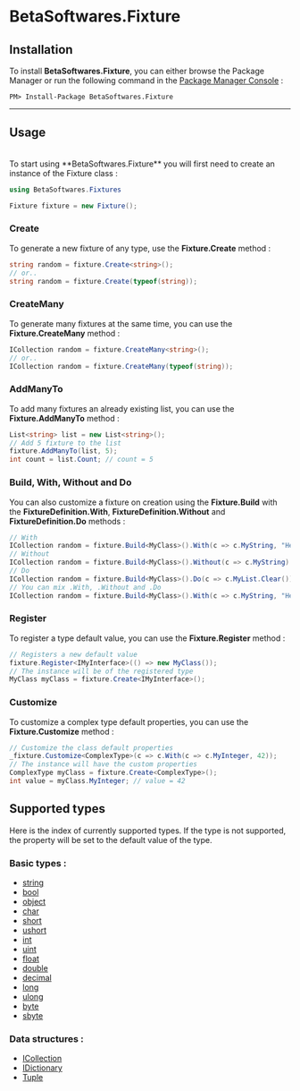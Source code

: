 # BetaSoftwares.Fixture

## **Installation**
To install **BetaSoftwares.Fixture**, you can either browse the Package Manager or run the following command in the <a href='#https://docs.microsoft.com/fr-fr/nuget/tools/package-manager-console'>Package Manager Console</a> :

```
PM> Install-Package BetaSoftwares.Fixture
```

<hr>

## **Usage**
<br>
To start using **BetaSoftwares.Fixture** you will first need to create an instance of the Fixture class :

```cs
using BetaSoftwares.Fixtures

Fixture fixture = new Fixture();
```

 ### **Create**
 To generate a new fixture of any type, use the **Fixture.Create** method :

 ```cs
 string random = fixture.Create<string>();
// or..
 string random = fixture.Create(typeof(string));
 ```

### **CreateMany**
To generate many fixtures at the same time, you can use the **Fixture.CreateMany** method :

```cs
ICollection random = fixture.CreateMany<string>();
// or..
ICollection random = fixture.CreateMany(typeof(string));
```

### **AddManyTo**
To add many fixtures an already existing list, you can use the **Fixture.AddManyTo** method :

```cs
List<string> list = new List<string>();
// Add 5 fixture to the list
fixture.AddManyTo(list, 5);
int count = list.Count; // count = 5
```

### **Build**,  **With**, **Without** and **Do**
You can also customize a fixture on creation using the **Fixture.Build** with the **FixtureDefinition.With**,  **FixtureDefinition.Without** and **FixtureDefinition.Do** methods :

```cs
// With
ICollection random = fixture.Build<MyClass>().With(c => c.MyString, "Hello world").Create();
// Without
ICollection random = fixture.Build<MyClass>().Without(c => c.MyString).Create();
// Do
ICollection random = fixture.Build<MyClass>().Do(c => c.MyList.Clear()).Create();
// You can mix .With, .Without and .Do
ICollection random = fixture.Build<MyClass>().With(c => c.MyString, "Hello world").Do(c => c.MyList.Clear()).Create();
```

### **Register**
To register a type default value, you can use the **Fixture.Register** method :

```cs
// Registers a new default value
fixture.Register<IMyInterface>(() => new MyClass());
// The instance will be of the registered type
MyClass myClass = fixture.Create<IMyInterface>();
```

### **Customize**
To customize a complex type default properties, you can use the **Fixture.Customize** method :

```cs
// Customize the class default properties
_fixture.Customize<ComplexType>(c => c.With(c => c.MyInteger, 42));
// The instance will have the custom properties
ComplexType myClass = fixture.Create<ComplexType>();
int value = myClass.MyInteger; // value = 42
```

## Supported types
Here is the index of currently supported types. If the type is not supported, the property will be set to the default value of the type.

### Basic types :
- [string](https://msdn.microsoft.com/en-us/library/system.string)
- [bool](https://msdn.microsoft.com/en-us/library/system.boolean)
- [object](https://msdn.microsoft.com/en-us/library/system.object)
- [char](https://msdn.microsoft.com/en-us/library/system.char)
- [short](https://docs.microsoft.com/en-us/dotnet/csharp/language-reference/keywords/short)
- [ushort](https://docs.microsoft.com/en-us/dotnet/csharp/language-reference/keywords/ushort)
- [int](https://msdn.microsoft.com/fr-fr/library/system.int32(v=vs.110).aspx)
- [uint](https://msdn.microsoft.com/en-us/library/system.uint32(v=vs.110).aspx)
- [float](https://docs.microsoft.com/en-us/dotnet/csharp/language-reference/keywords/float)
- [double](https://msdn.microsoft.com/en-us/library/system.double(v=vs.110).aspx)
- [decimal](https://msdn.microsoft.com/en-us/library/system.decimal(v=vs.110).aspx)
- [long](https://msdn.microsoft.com/en-us/library/system.int64(v=vs.110).aspx)
- [ulong](https://docs.microsoft.com/en-us/dotnet/csharp/language-reference/keywords/ulong)
- [byte](https://msdn.microsoft.com/fr-fr/library/system.byte(v=vs.110).aspx)
- [sbyte](https://msdn.microsoft.com/en-us/library/system.sbyte(v=vs.110).aspx)

### Data structures :
- [ICollection](https://msdn.microsoft.com/en-us/library/92t2ye13(v=vs.110).aspx)
- [IDictionary](https://msdn.microsoft.com/fr-fr/library/s4ys34ea(v=vs.110).aspx)
- [Tuple](https://msdn.microsoft.com/fr-fr/library/system.tuple(v=vs.110).aspx)
